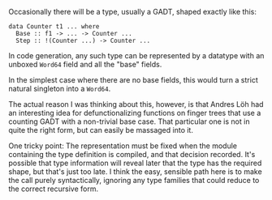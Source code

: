 
Occasionally there will be a type, usually a GADT, shaped exactly like this:


```
data Counter t1 ... where
  Base :: f1 -> ... -> Counter ...
  Step :: !(Counter ...) -> Counter ...
```


In code generation, any such type can be represented by a datatype with an unboxed `Word64` field and all the "base" fields.


In the simplest case where there are no base fields, this would turn a strict natural singleton into a `Word64`.


The actual reason I was thinking about this, however, is that Andres Löh had an interesting idea for defunctionalizing functions on finger trees that use a counting GADT with a non-trivial base case. That particular one is not in quite the right form, but can easily be massaged into it.


One tricky point: The representation must be fixed when the module containing the type definition is compiled, and that decision recorded. It's possible that type information will reveal later that the type has the required shape, but that's just too late. I think the easy, sensible path here is to make the call purely syntactically, ignoring any type families that could reduce to the correct recursive form.
